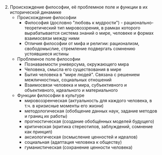 2. Происхождение философии, её проблемное поле и функции в их исторической динамике
	- Происхождение философии
		- Философия (дословно "любовь к мудрости") - рационально-теоретический тип мировоззрения, в рамках которого вырабатывается система знаний о мире, человеке и формах взаимосвязи между ними
		- Отличия философии от мифа и религии: рационализм, свободомыслие, стремление подвергать сомнению устоявшиеся истины
	- Проблемное поле философии
		- Познаваемости универсума, окружающего мира
		- Человека, смысла его существования в мире
		- Бытия человека в "мире людей". Связана с решением межличностных, социальных отношений
		- Взаимосвязи человека и мира, субъективного и объективного, идеального и материального
	- Функции философии в культуре
		- мировоззренческая (актуальность для каждого человека, в т.ч. в кризисные моменты его жизни)
		- методологическая (обобщение данных наук, задание методов и границ их работы)
		- прогностическая (создание обобщённых моделей будущего)
		- критическая (критика стереотипов, заблуждений, сомнение как принцип)
		- аксиологическая (осмысление ценностей и идеалов)
		- социальная (адаптация человека к обществу)
		- гуманистическая (сохранение ценности человека)